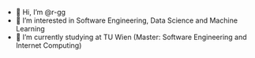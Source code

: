 - 👋 Hi, I’m @r-gg
- 👀 I’m interested in Software Engineering, Data Science and Machine Learning
- 🌱 I’m currently studying at TU Wien (Master: Software Engineering and Internet Computing)
